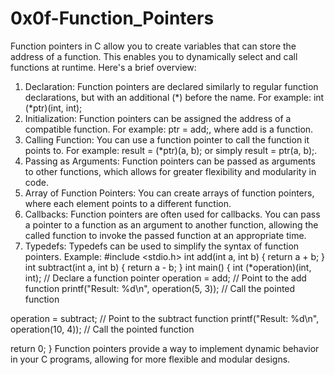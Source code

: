 # 0x0f-Function_Pointers
Function pointers in C allow you to create variables that can store the address of a function. This enables you to dynamically select and call functions at runtime. Here's a brief overview:
1.	Declaration: Function pointers are declared similarly to regular function declarations, but with an additional (*) before the name. For example: int (*ptr)(int, int);
2.	Initialization: Function pointers can be assigned the address of a compatible function. For example: ptr = add;, where add is a function.
3.	Calling Function: You can use a function pointer to call the function it points to. For example: result = (*ptr)(a, b); or simply result = ptr(a, b);.
4.	Passing as Arguments: Function pointers can be passed as arguments to other functions, which allows for greater flexibility and modularity in code.
5.	Array of Function Pointers: You can create arrays of function pointers, where each element points to a different function.
6.	Callbacks: Function pointers are often used for callbacks. You can pass a pointer to a function as an argument to another function, allowing the called function to invoke the passed function at an appropriate time.
7.	Typedefs: Typedefs can be used to simplify the syntax of function pointers.
Example:
#include <stdio.h>
int add(int a, int b) {
return a + b;
}
int subtract(int a, int b) {
return a - b;
}
int main() {
int (*operation)(int, int); // Declare a function pointer
operation = add; // Point to the add function
printf("Result: %d\n", operation(5, 3)); // Call the pointed function

operation = subtract; // Point to the subtract function
printf("Result: %d\n", operation(10, 4)); // Call the pointed function

return 0;
}
Function pointers provide a way to implement dynamic behavior in your C programs, allowing for more flexible and modular designs.

